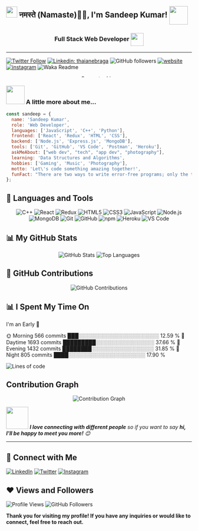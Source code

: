<!-- Banner Image -->
<!-- <p align="center">
  <img src="banner.png" width="100%" height="300px">
</p> -->

<!-- Introduction -->

<h2><img src="https://emojis.slackmojis.com/emojis/images/1531849430/4246/blob-sunglasses.gif?1531849430" width="30"/>  नमस्ते (Namaste)🙏🏻, I'm Sandeep Kumar! <img src="https://media.giphy.com/media/12oufCB0MyZ1Go/giphy.gif" width="50" align="center"> </h2>


<h3 align="center">Full Stack Web Developer </a><img src="https://media.giphy.com/media/WUlplcMpOCEmTGBtBW/giphy.gif" width="35" align ="center"></h3>

---
<!-- Social Media Badges -->
[![Twitter Follow](https://img.shields.io/twitter/follow/sandeepkumar?label=Follow)](https://twitter.com/intent/follow?screen_name=imsandiip)
[![Linkedin: thaianebraga](https://img.shields.io/badge/-Sandeep-blue?style=flat-square&logo=Linkedin&logoColor=white&link=https://www.linkedin.com/in/kumar-sandeep7/)](https://www.linkedin.com/in/kumar-sandeep7/)
![GitHub followers](https://img.shields.io/github/followers/Sandeep5484?label=Follow&style=social)
[![website](https://img.shields.io/badge/Website-46a2f1.svg?&style=flat&logo=Google-Chrome&logoColor=white&link=https://creative-fox-bcc28a.netlify.app/)](https://github.com/Sandeep5484/myporfolio)
[![instagram](https://img.shields.io/badge/Instagram-ff69b4.svg?&style=flat&logo=instagram&logoColor=white&link=https://www.instagram.com/sandeep5484_/)](https://www.instagram.com/sandeep_kumar_5484/)
![Waka Readme](https://github.com/anmol098/anmol098/workflows/Waka%20Readme/badge.svg)


<!-- Separator Line -->
<p align="center">
  <img src="line.png" width="100%" height="5" alt="Separator Line">
</p>

<!-- About Me Section -->
### <img src="https://media.giphy.com/media/VgCDAzcKvsR6OM0uWg/giphy.gif" width="50"> A little more about me...

```javascript
const sandeep = {
  name: 'Sandeep Kumar',
  role: 'Web Developer',  
  languages: ['JavaScript', 'C++', 'Python'],
  frontend: ['React', 'Redux', 'HTML', 'CSS'],
  backend: ['Node.js', 'Express.js', 'MongoDB'],
  tools: ['Git', 'GitHub', 'VS Code', 'Postman', 'Heroku'],
  askMeAbout: ["web dev", "tech", "app dev", "photography"],
  learning: 'Data Structures and Algorithms',
  hobbies: ['Gaming', 'Music', 'Photography'],
  motto: 'Let\'s code something amazing together!',
  funFact: "There are two ways to write error-free programs; only the third one works"
};
```

<!-- Skills and Tools Section -->
## 🚀 Languages and Tools

<!-- Skills and Tools Icons -->
<p align="center">
  <img src="https://img.icons8.com/color/48/000000/c-plus-plus-logo.png" alt="C++">
  <img src="https://img.icons8.com/color/48/000000/react-native.png" alt="React">
  <img src="https://img.icons8.com/color/48/000000/redux.png" alt="Redux">
  <img src="https://img.icons8.com/color/48/000000/html-5.png" alt="HTML5">
  <img src="https://img.icons8.com/color/48/000000/css3.png" alt="CSS3">
  <img src="https://img.icons8.com/color/48/000000/javascript.png" alt="JavaScript">
  <img src="https://img.icons8.com/color/48/000000/nodejs.png" alt="Node.js">
  <img src="https://img.icons8.com/color/48/000000/mongodb.png" alt="MongoDB">
  <img src="https://img.icons8.com/color/48/000000/git.png" alt="Git">
  <img src="https://img.icons8.com/color/48/000000/github.png" alt="GitHub">
  <img src="https://img.icons8.com/color/48/000000/npm.png" alt="npm">
  <img src="https://img.icons8.com/color/48/000000/heroku.png" alt="Heroku">
  <img src="https://img.icons8.com/color/48/000000/visual-studio-code-2019.png" alt="VS Code">
 
   
  <!-- Add more icons here if needed -->
</p>

<!-- GitHub Stats Section -->
## 📊 My GitHub Stats

<!-- GitHub Stats -->
<p align="center">
  <img src="https://github-readme-stats.vercel.app/api?username=Sandeep5484&show_icons=true&count_private=true&theme=react&hide_border=true&bg_color=0D1117" alt="GitHub Stats">
  <img src="https://github-readme-stats.vercel.app/api/top-langs/?username=Sandeep5484&langs_count=8&count_private=true&layout=compact&theme=react&hide_border=true&bg_color=0D1117" alt="Top Languages">
</p>

<!-- GitHub Contributions Section -->
## 📅 GitHub Contributions

<!-- GitHub Contributions -->
<p align="center">
  <img src="https://github-readme-streak-stats.herokuapp.com/?user=Sandeep5484&theme=black-ice&hide_border=true&stroke=0000&background=060A0CD0" alt="GitHub Contributions">
</p>

<!-- WakaTime Stats Section -->
## 📊 I Spent My Time On

I'm an Early 🐤

🌞 Morning                566 commits         ███░░░░░░░░░░░░░░░░░░░░░░   12.59 %
🌆 Daytime                1693 commits        █████████░░░░░░░░░░░░░░░░   37.66 %
🌃 Evening                1432 commits        ████████░░░░░░░░░░░░░░░░░   31.85 %
🌙 Night                  805 commits         ████░░░░░░░░░░░░░░░░░░░░░   17.90 %

![Lines of code](https://img.shields.io/badge/From%20Hello%20World%20I%27ve%20Written-2.8%20million%20lines%20of%20code-blue)


<!-- Contribution Graph -->
## Contribution Graph

<p align="center">
  <img src="https://activity-graph.herokuapp.com/graph?username=Sandeep5484&bg_color=ffffff&color=4F8CC9&line=4F8CC9&point=ffffff&hide_border=true" alt="Contribution Graph">
</p>







<img src="https://media.giphy.com/media/LnQjpWaON8nhr21vNW/giphy.gif" width="60"> <em><b>I love connecting with different people</b> so if you want to say <b>hi, I'll be happy to meet you more!</b> 😊</em>

---

<!-- Connect with Me Section -->
## 🤝 Connect with Me

<p align="left">
  <a href="https://www.linkedin.com/in/kumar-sandeep7/"><img src="https://img.icons8.com/fluent/48/000000/linkedin.png" alt="LinkedIn"></a>
  <a href="https://twitter.com/imsandiip"><img src="https://img.icons8.com/fluent/48/000000/twitter.png" alt="Twitter"></a>
  <a href="https://www.instagram.com/sandeep5484_/"><img src="https://img.icons8.com/fluent/48/000000/instagram-new.png" alt="Instagram"></a>
  

</p>

<!-- Views and Followers Section -->
## ❤️ Views and Followers

<p align="left">
  <img src="https://komarev.com/ghpvc/?username=Sandeep5484" alt="Profile Views">
  <img src="https://img.shields.io/github/followers/Sandeep5484?label=Followers&style=social" alt="GitHub Followers">
</p>

<!-- Footer -->
<p align="left">
  <strong>Thank you for visiting my profile! If you have any inquiries or would like to connect, feel free to reach out.</strong>
</p>

